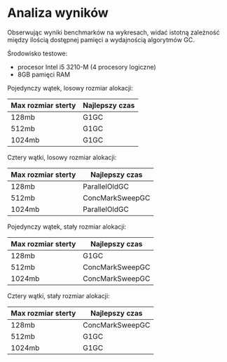 # Analiza wyników

Obserwując wyniki benchmarków na wykresach, widać istotną zależność między ilością dostępnej pamięci a wydajnością algorytmów GC.

Środowisko testowe:
* procesor Intel i5 3210-M (4 procesory logiczne)
* 8GB pamięci RAM

Pojedynczy wątek, losowy rozmiar alokacji:

| Max rozmiar sterty  | Najlepszy czas |
| ------------- | ------------- |
| 128mb  | G1GC  |
| 512mb  | G1GC  |
| 1024mb  | G1GC  |

Cztery wątki, losowy rozmiar alokacji:

| Max rozmiar sterty  | Najlepszy czas |
| ------------- | ------------- |
| 128mb  | ParallelOldGC  |
| 512mb  | ConcMarkSweepGC  |
| 1024mb  | ParallelOldGC  |

Pojedynczy wątek, stały rozmiar alokacji:

| Max rozmiar sterty  | Najlepszy czas |
| ------------- | ------------- |
| 128mb  | G1GC  |
| 512mb  | ConcMarkSweepGC  |
| 1024mb  | ConcMarkSweepGC  |
  
Cztery wątki, stały rozmiar alokacji:

| Max rozmiar sterty  | Najlepszy czas |
| ------------- | ------------- |
| 128mb  | ConcMarkSweepGC  |
| 512mb  | G1GC  |
| 1024mb  | G1GC  |

